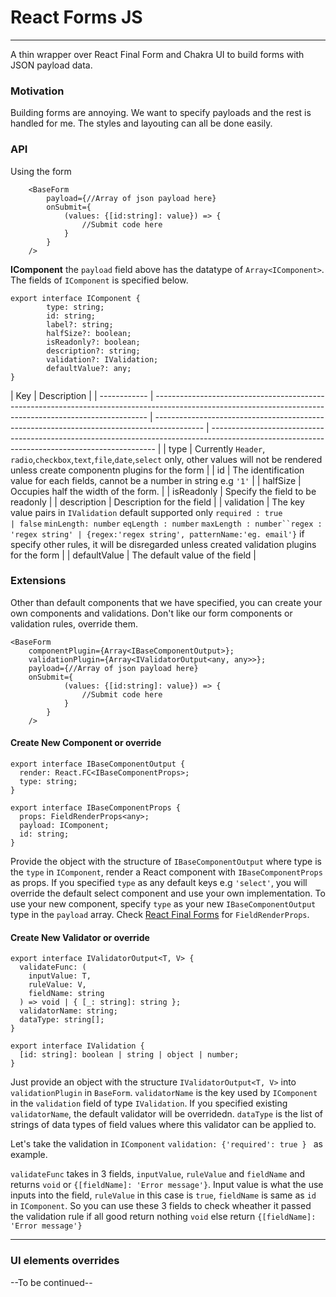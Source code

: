 # React Forms JS

---

A thin wrapper over React Final Form and Chakra UI to build forms with JSON payload data.

### Motivation

Building forms are annoying. We want to specify payloads and the rest is handled for me. The styles and layouting can all be done easily.

### API

Using the form

```
    <BaseForm
        payload={//Array of json payload here}
        onSubmit={
            (values: {[id:string]: value}) => {
                //Submit code here
            }
        }
    />
```

**IComponent**
the `payload` field above has the datatype of `Array<IComponent>`. The fields of `IComponent` is specified below.

```
export interface IComponent {
        type: string;
        id: string;
        label?: string;
        halfSize?: boolean;
        isReadonly?: boolean;
        description?: string;
        validation?: IValidation;
        defaultValue?: any;
}

```

| Key          | Description                                                                                                                                                |
| ------------ | ---------------------------------------------------------------------------------------------------------------------------------------------------------- | ------------------------------------------------------------------------------------------ | ---------------------------------------------------------------------------------------------------------------------------------------------- |
| type         | Currently `Header`, `radio`,`checkbox`,`text`,`file`,`date`,`select` only, other values will not be rendered unless create componentn plugins for the form |
| id           | The identification value for each fields, cannot be a number in string e.g `'1'`                                                                           |
| halfSize     | Occupies half the width of the form.                                                                                                                       |
| isReadonly   | Specify the field to be readonly                                                                                                                           |
| description  | Description for the field                                                                                                                                  |
| validation   | The key value pairs in `IValidation` default supported only `required : true                                                                               | false` `minLength: number` `eqLength : number` `maxLength : number``regex : 'regex string' | {regex:'regex string', patternName:'eg. email'}` if specify other rules, it will be disregarded unless created validation plugins for the form |
| defaultValue | The default value of the field                                                                                                                             |

### Extensions

Other than default components that we have specified, you can create your own components and validations. Don't like our form components or validation rules, override them.

```
<BaseForm
    componentPlugin={Array<IBaseComponentOutput>};
    validationPlugin={Array<IValidatorOutput<any, any>>};
    payload={//Array of json payload here}
    onSubmit={
            (values: {[id:string]: value}) => {
                //Submit code here
            }
        }
    />

```

#### Create New Component or override

```
export interface IBaseComponentOutput {
  render: React.FC<IBaseComponentProps>;
  type: string;
}

export interface IBaseComponentProps {
  props: FieldRenderProps<any>;
  payload: IComponent;
  id: string;
}
```

Provide the object with the structure of `IBaseComponentOutput` where type is the `type` in `IComponent`, render a React component with `IBaseComponentProps` as props. If you specified `type` as any default keys e.g `'select'`, you will override the default select component and use your own implementation. To use your new component, specify `type` as your new `IBaseComponentOutput` type in the `payload` array. Check [React Final Forms](https://final-form.org/docs/react-final-form/types/FieldRenderProps) for `FieldRenderProps`.

#### Create New Validator or override

```
export interface IValidatorOutput<T, V> {
  validateFunc: (
    inputValue: T,
    ruleValue: V,
    fieldName: string
  ) => void | { [_: string]: string };
  validatorName: string;
  dataType: string[];
}

export interface IValidation {
  [id: string]: boolean | string | object | number;
}
```

Just provide an object with the structure `IValidatorOutput<T, V>` into `validationPlugin` in `BaseForm`. `validatorName` is the key used by `IComponent` in the `validation` field of type `IValidation`. If you specified existing `validatorName`, the default validator will be overridedn. `dataType` is the list of strings of data types of field values where this validator can be applied to.

Let's take the validation in `IComponent` `validation: {'required': true } ` as example.

`validateFunc` takes in 3 fields, `inputValue`, `ruleValue` and `fieldName` and returns `void` or `{[fieldName]: 'Error message'}`. Input value is what the use inputs into the field, `ruleValue` in this case is `true`, `fieldName` is same as `id` in `IComponent`. So you can use these 3 fields to check wheather it passed the validation rule if all good return nothing `void` else return `{[fieldName]: 'Error message'}`

---

### UI elements overrides

--To be continued--

